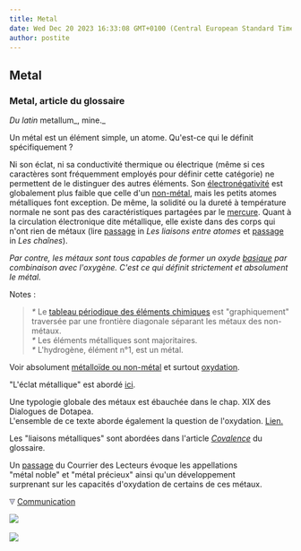 ```yaml
---
title: Metal
date: Wed Dec 20 2023 16:33:08 GMT+0100 (Central European Standard Time)
author: postite
---
```


## Metal
### Metal, article du glossaire
 _Du latin_ metallum_, mine._

Un métal est un élément simple, un atome. Qu'est-ce qui le définit spécifiquement ?

Ni son éclat, ni sa conductivité thermique ou électrique (même si ces caractères sont fréquemment employés pour définir cette catégorie) ne permettent de le distinguer des autres éléments. Son [électronégativité](electronega.html) est globalement plus faible que celle d'un [non-métal](nonmetaux.html), mais les petits atomes métalliques font exception. De même, la solidité ou la dureté à température normale ne sont pas des caractéristiques partagées par le [mercure](mercure.html). Quant à la circulation électronique dite métallique, elle existe dans des corps qui n'ont rien de métaux (lire [passage](liaisons.html#metalliques) in _Les liaisons entre atomes_ et [passage](chaine.html#liaisonsaromatiques) in _Les chaînes_).

_Par contre, les métaux sont tous capables de former un oxyde [basique](base.html) par combinaison avec l'oxygène. C'est ce qui définit strictement et absolument le métal._

Notes :

> _\*_ Le [tableau périodique des éléments chimiques](annexe1.html) est "graphiquement" traversée par une frontière diagonale séparant les métaux des non-métaux.  
> _\*_ Les éléments métalliques sont majoritaires.  
> _\*_ L'hydrogène, élément n°1, est un métal.

Voir absolument [métalloïde ou non-métal](nonmetaux.html) et surtout [oxydation](oxygene.html).

"L'éclat métallique" est abordé [ici](chap19oxydationsmetaux.html#eclatmetallique).

Une typologie globale des métaux est ébauchée dans le chap. XIX des Dialogues de Dotapea.  
L'ensemble de ce texte aborde également la question de l'oxydation. [Lien.](chap19oxydationsmetaux.html#descriptiongenerale)

Les "liaisons métalliques" sont abordées dans l'article _[Covalence](covalence.html)_ du glossaire.

Un [passage](courrierdeslecteurs2009a090.html#metalnoble) du Courrier des Lecteurs évoque les appellations  
"métal noble" et "métal précieux" ainsi qu'un développement  
surprenant sur les capacités d'oxydation de certains de ces métaux.



![](images/flechebas.gif) [Communication](http://www.artrealite.com/annonceurs.htm) 

[![](https://cbonvin.fr/sites/regie.artrealite.com/visuels/campagne1.png)](index-2.html#20131014)

![](https://cbonvin.fr/sites/regie.artrealite.com/visuels/campagne2.png)